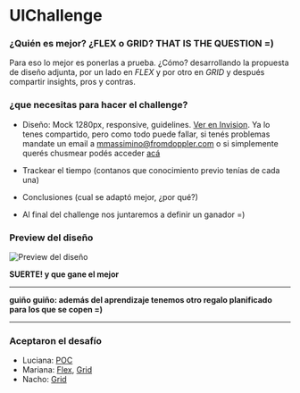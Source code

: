 # UIChallenge

### ¿Quién es mejor? ¿FLEX o GRID? THAT IS THE QUESTION =)

Para eso lo mejor es ponerlas a prueba. ¿Cómo? desarrollando la propuesta de diseño adjunta, por un lado en _FLEX_ y por otro en _GRID_ y después compartir insights, pros y contras.

### ¿que necesitas para hacer el challenge?

- Diseño: Mock 1280px, responsive, guidelines. [Ver en Invision](https://projects.invisionapp.com/d/main#/projects/prototypes/15530047).
Ya lo tenes compartido, pero como todo puede fallar, si tenés problemas mandate un email a <mmassimino@fromdoppler.com> o si simplemente querés chusmear podés acceder [acá](https://projects.invisionapp.com/share/KQOC0Z6XZ4W)

- Trackear el tiempo (contanos que conocimiento previo tenías de cada una)

- Conclusiones (cual se adaptó mejor, ¿por qué?)

- Al final del challenge nos juntaremos a definir un ganador =)

### Preview del diseño

![Preview del diseño](https://s3.invisionapp-cdn.com/storage.invisionapp.com/screens/files/322661617.png?x-amz-meta-iv=8&response-cache-control=max-age%3D2419200&x-amz-meta-ck=70f8b3be5307333638a63ca86ee90c37&AWSAccessKeyId=AKIAJFUMDU3L6GTLUDYA&Expires=1541030400&Signature=ZpUC0q%2FWr91uUXcGhOMwsA%2BLC2I%3D)

**SUERTE! y que gane el mejor**

-----------------------------------------------

**guiño guiño: además del aprendizaje tenemos otro regalo planificado para los que se copen =)**

-----------------------------------------------

### Aceptaron el desafío

* Luciana: [POC](lgarcia/)
* Mariana: [Flex](mmassimino/flex.html), [Grid](mmassimino/grid.html)
* Nacho: [Grid](irodrigues/grid.html)
